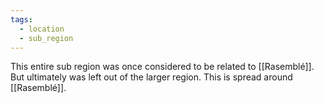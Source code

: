 ```yaml
---
tags:
  - location
  - sub_region
---
```

This entire sub region was once considered to be related to [[Rasemblé]]. But ultimately was left out of the larger region. This is spread around [[Rasemblé]].